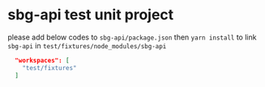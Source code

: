 # sbg-api test unit project

please add below codes to `sbg-api/package.json` then `yarn install` to link `sbg-api` in `test/fixtures/node_modules/sbg-api`

```json
  "workspaces": [
    "test/fixtures"
  ]
```